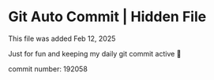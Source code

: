 # Git Auto Commit | Hidden File

This file was added Feb 12, 2025

Just for fun and keeping my daily git commit active 🤪

commit number: 192058
